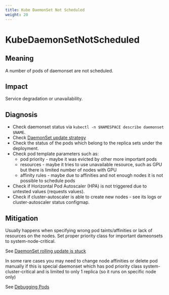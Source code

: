 ```yaml
---
title: Kube DaemonSet Not Scheduled
weight: 20
---
```


# KubeDaemonSetNotScheduled

## Meaning

A number of pods of daemonset are not scheduled.

## Impact

Service degradation or unavailability.

## Diagnosis

- Check daemonset status via `kubectl -n $NAMESPACE describe daemonset $NAME`.
- Check [DaemonSet update strategy](https://kubernetes.io/docs/tasks/manage-daemon/update-daemon-set/)
- Check the status of the pods which belong to the replica sets under the deployment.
- Check pod template parameters such as:
  - pod priority - maybe it was evicted by other more important pods
  - resources - maybe it tries to use unavailable resource, such as GPU but
    there is limited number of nodes with GPU
  - affinity rules - maybe due to affinities and not enough nodes it is not
    possible to schedule pods
- Check if Horizontal Pod Autoscaler (HPA) is not triggered due to untested
  values (requests values).
- Check if cluster-autoscaler is able to create new nodes - see its logs or
  cluster-autoscaler status configmap.

## Mitigation

Usually happens when specifying wrong pod taints/affinities or lack of
resources on the nodes.
Set proper priority class for important dameonsets to system-node-critical.

See [DaemonSet rolling update is stuck](https://kubernetes.io/docs/tasks/manage-daemon/update-daemon-set/#daemonset-rolling-update-is-stuck)

In some rare cases you may need to change node affinities or delete pod
manually if this is special daemonset
which has pod priority class system-cluster-critical and is limited to only
1 replica (so it runs on specific node only)

See [Debugging Pods](https://kubernetes.io/docs/tasks/debug-application-cluster/debug-application/#debugging-pods)
